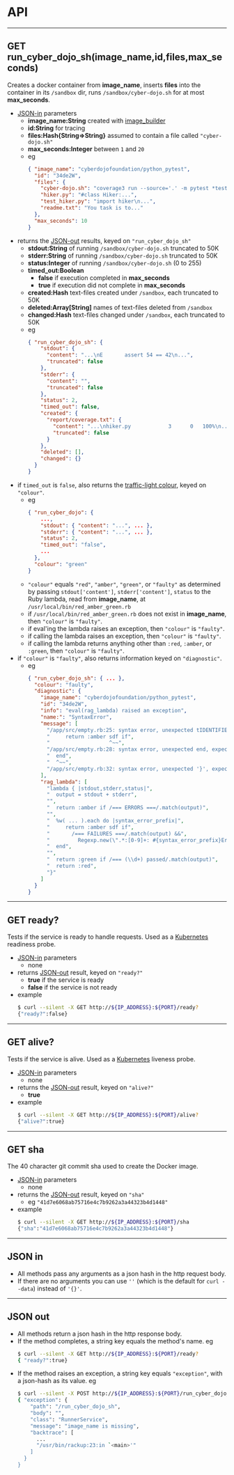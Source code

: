 # API

- - - -
## GET run_cyber_dojo_sh(image_name,id,files,max_seconds)
Creates a docker container from **image_name**, inserts **files** into the
container in its  `/sandbox` dir, runs `/sandbox/cyber-dojo.sh` for at most
**max_seconds**.
- [JSON-in](#json-in) parameters
  * **image_name:String** created with [image_builder](https://github.com/cyber-dojo-languages/image_builder)
  * **id:String** for tracing
  * **files:Hash{String=>String}** assumed to contain a file called `"cyber-dojo.sh"`
  * **max_seconds:Integer** between `1` and `20`
  * eg
    ```json
    { "image_name": "cyberdojofoundation/python_pytest",
      "id": "34de2W",
      "files": {
        "cyber-dojo.sh": "coverage3 run --source='.' -m pytest *test*.py\n...",      
        "hiker.py": "#class Hiker:...",
        "test_hiker.py": "import hiker\n...",
        "readme.txt": "You task is to..."
      },
      "max_seconds": 10
    }
    ```
- returns the [JSON-out](#json-out) results, keyed on `"run_cyber_dojo_sh"`
  * **stdout:String** of running `/sandbox/cyber-dojo.sh` truncated to 50K
  * **stderr:String** of running `/sandbox/cyber-dojo.sh` truncated to 50K
  * **status:Integer** of running `/sandbox/cyber-dojo.sh` (0 to 255)
  * **timed_out:Boolean**
    * **false** if execution completed in **max_seconds**
    * **true** if execution did not complete in **max_seconds**
  * **created:Hash** text-files created under `/sandbox`, each truncated to 50K
  * **deleted:Array[String]** names of text-files deleted from `/sandbox`
  * **changed:Hash** text-files changed under `/sandbox`, each truncated to 50K
  * eg
    ```json
    { "run_cyber_dojo_sh": {
        "stdout": {
          "content": "...\nE       assert 54 == 42\n...",
          "truncated": false
        },
        "stderr": {
          "content": "",
          "truncated": false
        },
        "status": 2,
        "timed_out": false,
        "created": {
          "report/coverage.txt": {
            "content": "...\nhiker.py            3      0   100%\n...",
            "truncated": false
          }
        },
        "deleted": [],
        "changed": {}
      }
    }
    ```
- if `timed_out` is `false`, also returns the
[traffic-light colour](http://blog.cyber-dojo.org/2014/10/cyber-dojo-traffic-lights.html),
 keyed on `"colour"`.
  * eg
    ```json
    { "run_cyber_dojo": {
        ...,
        "stdout": { "content": "...", ... },
        "stderr": { "content": "...", ... },
        "status": 2,
        "timed_out": "false",
        ...
      },
      "colour": "green"
    }
    ```
  * `"colour"` equals `"red"`, `"amber"`, `"green"`, or `"faulty"`
    as determined by passing `stdout['content']`, `stderr['content']`, `status` to the Ruby lambda, read from **image_name**, at `/usr/local/bin/red_amber_green.rb`
  * if `/usr/local/bin/red_amber_green.rb` does not exist in **image_name**, then `"colour"` is `"faulty"`.
  * if eval'ing the lambda raises an exception, then `"colour"` is `"faulty"`.
  * if calling the lambda raises an exception, then `"colour"` is `"faulty"`.
  * if calling the lambda returns anything other than `:red`, `:amber`, or `:green`,
    then `"colour"` is `"faulty"`.
- if `"colour"` is `"faulty"`, also returns information keyed on `"diagnostic"`.
  * eg    
    ```json
    { "run_cyber_dojo_sh": { ... },
      "colour": "faulty",
      "diagnostic": {
        "image_name": "cyberdojofoundation/python_pytest",
        "id": "34de2W",
        "info": "eval(rag_lambda) raised an exception",
        "name:": "SyntaxError",
        "message": [
          "/app/src/empty.rb:25: syntax error, unexpected tIDENTIFIER, expecting end",
          "     return :amber sdf if",
          "                   ^~~",
          "/app/src/empty.rb:28: syntax error, unexpected end, expecting '}'",
          "  end",
          "  ^~~",
          "/app/src/empty.rb:32: syntax error, unexpected '}', expecting end-of-input"
        ],
        "rag_lambda": [
          "lambda { |stdout,stderr,status|",
          "  output = stdout + stderr",
          "",
          "  return :amber if /=== ERRORS ===/.match(output)",
          "",
          "  %w( ... ).each do |syntax_error_prefix|",
          "     return :amber sdf if",
          "       /=== FAILURES ===/.match(output) &&",
          "         Regexp.new(\".*:[0-9]+: #{syntax_error_prefix}Error\").match(output)",
          "  end",
          "",
          "  return :green if /=== (\\d+) passed/.match(output)",
          "  return :red",
          "}"
        ]
      }
    }
    ```

- - - -
## GET ready?
Tests if the service is ready to handle requests.
Used as a [Kubernetes](https://kubernetes.io/) readiness probe.
- [JSON-in](#json-in) parameters
  * none
- returns [JSON-out](#json-out) result, keyed on `"ready?"`
  * **true** if the service is ready
  * **false** if the service is not ready
- example
  ```bash     
  $ curl --silent -X GET http://${IP_ADDRESS}:${PORT}/ready?
  {"ready?":false}
  ```

- - - -
## GET alive?
Tests if the service is alive.
Used as a [Kubernetes](https://kubernetes.io/) liveness probe.  
- [JSON-in](#json-in) parameters
  * none
- returns the [JSON-out](#json-out) result, keyed on `"alive?"`
  * **true**
- example
  ```bash     
  $ curl --silent -X GET http://${IP_ADDRESS}:${PORT}/alive?
  {"alive?":true}
  ```

- - - -
## GET sha
The 40 character git commit sha used to create the Docker image.
- [JSON-in](#json-in) parameters
  * none
- returns the [JSON-out](#json-out) result, keyed on `"sha"`
  * eg `"41d7e6068ab75716e4c7b9262a3a44323b4d1448"`
- example
  ```bash     
  $ curl --silent -X GET http://${IP_ADDRESS}:${PORT}/sha
  {"sha":"41d7e6068ab75716e4c7b9262a3a44323b4d1448"}
  ```

- - - -
## JSON in
- All methods pass any arguments as a json hash in the http request body.
- If there are no arguments you can use `''` (which is the default
  for `curl --data`) instead of `'{}'`.

- - - -
## JSON out      
- All methods return a json hash in the http response body.
- If the method completes, a string key equals the method's name. eg
  ```bash
  $ curl --silent -X GET http://${IP_ADDRESS}:${PORT}/ready?
  { "ready?":true}
  ```
- If the method raises an exception, a string key equals `"exception"`, with
  a json-hash as its value. eg
  ```bash
  $ curl --silent -X POST http://${IP_ADDRESS}:${PORT}/run_cyber_dojo_sh | jq      
  { "exception": {
      "path": "/run_cyber_dojo_sh",
      "body": "",
      "class": "RunnerService",
      "message": "image_name is missing",
      "backtrace": [
        ...
        "/usr/bin/rackup:23:in `<main>'"
      ]
    }
  }
  ```
